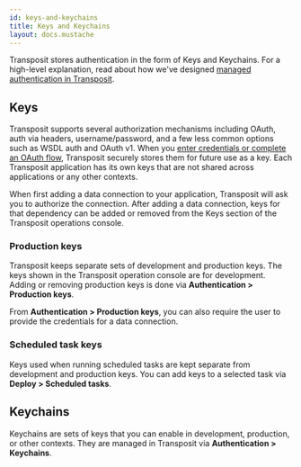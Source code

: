 ```yaml
---
id: keys-and-keychains
title: Keys and Keychains
layout: docs.mustache
---
```


Transposit stores authentication in the form of Keys and Keychains. For a high-level explanation, read about how we've designed [managed authentication in Transposit](/docs/building/managed-authentication).

## Keys

Transposit supports several authorization mechanisms including OAuth, auth via headers, username/password, and a few less common options such as WSDL auth and OAuth v1. When you [enter credentials or complete an OAuth flow](/docs/references/connector-authentication), Transposit securely stores them for future use as a key. Each Transposit application has its own keys that are not shared across applications or any other contexts.

When first adding a data connection to your application, Transposit will ask you to authorize the connection. After adding a data connection, keys for that dependency can be added or removed from the Keys section of the Transposit operations console.

### Production keys

Transposit keeps separate sets of development and production keys. The keys shown in the Transposit operation console are for development. Adding or removing production keys is done via **Authentication > Production keys**.

From **Authentication > Production keys**, you can also require the user to provide the credentials for a data connection.

### Scheduled task keys

Keys used when running scheduled tasks are kept separate from development and production keys. You can add keys to a selected task via **Deploy > Scheduled tasks**.

## Keychains

Keychains are sets of keys that you can enable in development, production, or other contexts. They are managed in Transposit via **Authentication > Keychains**.


